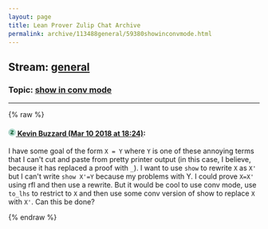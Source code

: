 ```yaml
---
layout: page
title: Lean Prover Zulip Chat Archive 
permalink: archive/113488general/59380showinconvmode.html
---
```


## Stream: [general](index.html)
### Topic: [show in conv mode](59380showinconvmode.html)

---


{% raw %}
#### [![Click to go to Zulip](../../assets/img/zulip2.png) Kevin Buzzard (Mar 10 2018 at 18:24)](https://leanprover.zulipchat.com/#narrow/stream/113488-general/topic/show%20in%20conv%20mode/near/123540735):
I have some goal of the form `X = Y` where `Y` is one of these annoying terms that I can't cut and paste from pretty printer output (in this case, I believe, because it has replaced a proof with `_`). I want to use `show` to rewrite `X` as `X'` but I can't write `show X'=Y` because my problems with Y. I could prove `X=X'` using rfl and then use a rewrite. But it would be cool to use conv mode, use `to_lhs` to restrict to `X` and then use some conv version of show to replace `X` with `X'`. Can this be done?


{% endraw %}
